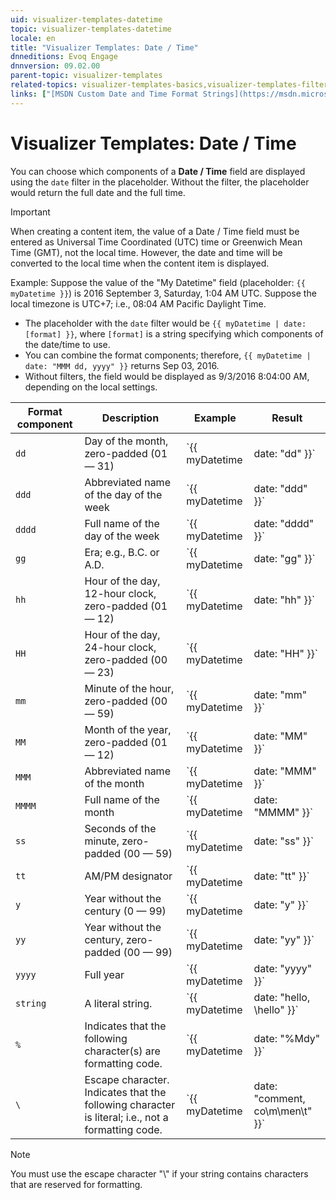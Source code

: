 ```yaml
---
uid: visualizer-templates-datetime
topic: visualizer-templates-datetime
locale: en
title: "Visualizer Templates: Date / Time"
dnneditions: Evoq Engage
dnnversion: 09.02.00
parent-topic: visualizer-templates
related-topics: visualizer-templates-basics,visualizer-templates-filters
links: ["[MSDN Custom Date and Time Format Strings](https://msdn.microsoft.com/en-us/library/8kb3ddd4(v=vs.110).aspx)"]
---
```


# Visualizer Templates: Date / Time

You can choose which components of a **Date / Time** field are displayed using the `date` filter in the placeholder. Without the filter, the placeholder would return the full date and the full time.

> [!Important]
> When creating a content item, the value of a Date / Time field must be entered as Universal Time Coordinated (UTC) time or Greenwich Mean Time (GMT), not the local time. However, the date and time will be converted to the local time when the content item is displayed.

Example: Suppose the value of the "My Datetime" field (placeholder: `{{ myDatetime }}`) is 2016 September 3, Saturday, 1:04 AM UTC. Suppose the local timezone is UTC+7; i.e., 08:04 AM Pacific Daylight Time.

*   The placeholder with the `date` filter would be `{{ myDatetime | date: [format] }}`, where `[format]` is a string specifying which components of the date/time to use.
*   You can combine the format components; therefore, `{{ myDatetime | date: "MMM dd, yyyy" }}` returns Sep 03, 2016.
*   Without filters, the field would be displayed as 9/3/2016 8:04:00 AM, depending on the local settings.

|**Format component**|**Description**|**Example**|**Result**|
|---|---|---|---|
|`dd`|Day of the month, zero-padded (01 — 31)|`{{ myDatetime | date: "dd" }}`|`03`|
|`ddd`|Abbreviated name of the day of the week|`{{ myDatetime | date: "ddd" }}`|`Sat`|
|`dddd`|Full name of the day of the week|`{{ myDatetime | date: "dddd" }}`|`Saturday`|
|`gg`|Era; e.g., B.C. or A.D.|`{{ myDatetime | date: "gg" }}`|`A.D.`|
|`hh`|Hour of the day, 12-hour clock, zero-padded (01 — 12)|`{{ myDatetime | date: "hh" }}`|`08 (depending on local time)`|
|`HH`|Hour of the day, 24-hour clock, zero-padded (00 — 23)|`{{ myDatetime | date: "HH" }}`|`08 (depending on local time)`|
|`mm`|Minute of the hour, zero-padded (00 — 59)|`{{ myDatetime | date: "mm" }}`|`04`|
|`MM`|Month of the year, zero-padded (01 — 12)|`{{ myDatetime | date: "MM" }}`|`09`|
|`MMM`|Abbreviated name of the month|`{{ myDatetime | date: "MMM" }}`|`Sep`|
|`MMMM`|Full name of the month|`{{ myDatetime | date: "MMMM" }}`|`September`|
|`ss`|Seconds of the minute, zero-padded (00 — 59)|`{{ myDatetime | date: "ss" }}`|`00`|
|`tt`|AM/PM designator|`{{ myDatetime | date: "tt" }}`|`AM`|
|`y`|Year without the century (0 — 99)|`{{ myDatetime | date: "y" }}`|`16`|
|`yy`|Year without the century, zero-padded (00 — 99)|`{{ myDatetime | date: "yy" }}`|`16`|
|`yyyy`|Full year|`{{ myDatetime | date: "yyyy" }}`|`2016`|
|`string`|A literal string.|`{{ myDatetime | date: "hello, \hello" }}`|`8ello, hello`|
|`%`|Indicates that the following character(s) are formatting code.|`{{ myDatetime | date: "%Mdy" }}`|`9316`|
|`\`|Escape character. Indicates that the following character is literal; i.e., not a formatting code.|`{{ myDatetime | date: "comment, co\m\men\t" }}`|`co04enA, comment`|

> [!NOTE]
> You must use the escape character "\\" if your string contains characters that are reserved for formatting.